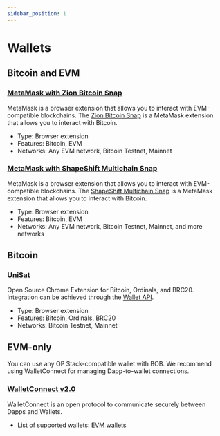 ```yaml
---
sidebar_position: 1
---
```


# Wallets

## Bitcoin and EVM

### [MetaMask with Zion Bitcoin Snap](https://snaps.metamask.io/snap/npm/btcsnap/)

MetaMask is a browser extension that allows you to interact with EVM-compatible blockchains. The [Zion Bitcoin Snap](https://snaps.metamask.io/snap/npm/btcsnap/) is a MetaMask extension that allows you to interact with Bitcoin.

- Type: Browser extension
- Features: Bitcoin, EVM
- Networks: Any EVM network, Bitcoin Testnet, Mainnet

### [MetaMask with ShapeShift Multichain Snap](https://snaps.metamask.io/snap/npm/shapeshiftoss/metamask-snaps/)

MetaMask is a browser extension that allows you to interact with EVM-compatible blockchains. The [ShapeShift Multichain Snap](https://snaps.metamask.io/snap/npm/shapeshiftoss/metamask-snaps/) is a MetaMask extension that allows you to interact with Bitcoin.

- Type: Browser extension
- Features: Bitcoin, EVM
- Networks: Any EVM network, Bitcoin Testnet, Mainnet, and more networks

## Bitcoin

### [UniSat](https://unisat.io/)

Open Source Chrome Extension for Bitcoin, Ordinals, and BRC20. Integration can be achieved through the [Wallet API](https://docs.unisat.io/dev/unisat-wallet-api).

- Type: Browser extension
- Features: Bitcoin, Ordinals, BRC20
- Networks: Bitcoin Testnet, Mainnet

## EVM-only

You can use any OP Stack-compatible wallet with BOB. We recommend using WalletConnect for managing Dapp-to-wallet connections.

### [WalletConnect v2.0](https://walletconnect.com/)

WalletConnect is an open protocol to communicate securely between Dapps and Wallets.

- List of supported wallets: [EVM wallets](https://walletconnect.com/explorer?type=wallet&chains=eip155:1)
